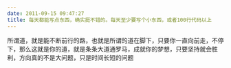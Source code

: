 ```yaml
---
date: 2011-09-15 09:47:27
title: 每天都能写点东西，确实挺不错的。每天至少要写个小东西，或者100行代码以上
---
```



所谓道，就是能不断前行的路，也就是所谓的道在脚下，只要你一直向前走，不停下，那么这就是你的道，就是条条大道通罗马，成就你的梦想，只要坚持就会胜利，方向真的不是大问题，只是时间长短的问题